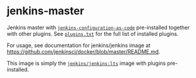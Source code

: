 # jenkins-master
Jenkins master with
[`jenkins-configuration-as-code`](https://jenkins.io/projects/jcasc/)
pre-installed together with other plugins.  See [`plugins.txt`](plugins.txt)
for the full list of installed plugins.

For usage, see documentation for jenkins/jenkins image at
https://github.com/jenkinsci/docker/blob/master/README.md.

This image is simply the
[`jenkins/jenkins:lts`](https://hub.docker.com/r/jenkins/jenkins/) image with
plugins pre-installed.
